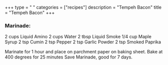 +++ 
type = " "
categories = ["recipes"] 
description = "Tempeh Bacon" 
title = "Tempeh Bacon" 
+++
### Marinade: 

2 cups Liquid Amino
2 cups Water
2 tbsp Liquid Smoke
1/4 cup Maple Syrup
2 tsp Cumin
2 tsp Pepper
2 tsp Garlic Powder
2 tsp Smoked Paprika

Marinate for 1 hour and place on parchment paper on baking sheet. 
Bake at 400 degrees for 25 minutes
Save Marinade, good for 7 days. 